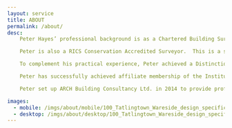 ```yaml
---
layout: service
title: ABOUT
permalink: /about/
desc:
    Peter Hayes’ professional background is as a Chartered Building Surveyor undertaking both defect assessments and repairs, as well as new architectural design and alterations. Peter is passionate about the historic built environment and has a wide spectrum of experience, including working for both the National Trust and in private practice.<br><br>

    Peter is also a RICS Conservation Accredited Surveyor.  This is a separate rigorous assessment and monitoring programme, undertaken by the RICS, of suitably experienced chartered surveyors.  It ensures individuals affecting the historic environment understand the approach required to manage historic assets and the impact of their decisions on all stakeholders.<br><br>

    To complement his practical experience, Peter achieved a Distinction in his Masters Degree in Conservation of the Historic Environment and also has a qualification in “Energy Efficiency Measures in Older and Traditional Buildings”.<br><br>

    Peter has successfully achieved affiliate membership of the Institute of Historic Building Conservation (IHBC), by formally demonstrating his awareness of the built and historic environment conservation practice, in line with their requirements. He is also a long-standing member of both the Buildings Limes Forum and the Society for the Protection of Ancient Buildings (SPAB).<br><br>

    Peter set up ARCH Building Consultancy Ltd. in 2014 to provide professional advice and services for the alteration, repair and conservation of Listed Buildings.

images:
  - mobile: /imgs/about/mobile/100_Tatlingtown_Wareside_design_specification_rear-extension_planning-permission_building-regulations_timber-frame_oak-frame_construction_site-management-and-liaison_site-supervision_building-contractors_M.jpg
  - desktop: /imgs/about/desktop/100_Tatlingtown_Wareside_design_specification_rear-extension_planning-permission_building-regulations_timber-frame_oak-frame_construction_site-management-and-liaison_site-supervision_building-contractors_DT.jpg
---
```


